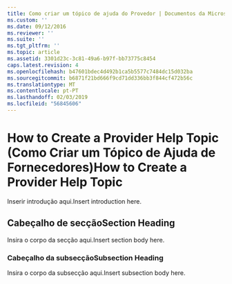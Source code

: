 ```yaml
---
title: Como criar um tópico de ajuda do Provedor | Documentos da Microsoft
ms.custom: ''
ms.date: 09/12/2016
ms.reviewer: ''
ms.suite: ''
ms.tgt_pltfrm: ''
ms.topic: article
ms.assetid: 3301d23c-3c81-49a6-b97f-bb73775c8454
caps.latest.revision: 4
ms.openlocfilehash: b47601bdec4d492b1ca5b5577c7484dc15d032ba
ms.sourcegitcommit: b6871f21bd666f9cd71dd336bb3f844cf472b56c
ms.translationtype: MT
ms.contentlocale: pt-PT
ms.lasthandoff: 02/03/2019
ms.locfileid: "56845606"
---
```

# <a name="how-to-create-a-provider-help-topic"></a><span data-ttu-id="f8db6-102">How to Create a Provider Help Topic (Como Criar um Tópico de Ajuda de Fornecedores)</span><span class="sxs-lookup"><span data-stu-id="f8db6-102">How to Create a Provider Help Topic</span></span>

<span data-ttu-id="f8db6-103">Inserir introdução aqui.</span><span class="sxs-lookup"><span data-stu-id="f8db6-103">Insert introduction here.</span></span>

## <a name="section-heading"></a><span data-ttu-id="f8db6-104">Cabeçalho de secção</span><span class="sxs-lookup"><span data-stu-id="f8db6-104">Section Heading</span></span>

 <span data-ttu-id="f8db6-105">Insira o corpo da secção aqui.</span><span class="sxs-lookup"><span data-stu-id="f8db6-105">Insert section body here.</span></span>

### <a name="subsection-heading"></a><span data-ttu-id="f8db6-106">Cabeçalho da subsecção</span><span class="sxs-lookup"><span data-stu-id="f8db6-106">Subsection Heading</span></span>

 <span data-ttu-id="f8db6-107">Insira o corpo da subsecção aqui.</span><span class="sxs-lookup"><span data-stu-id="f8db6-107">Insert subsection body here.</span></span>